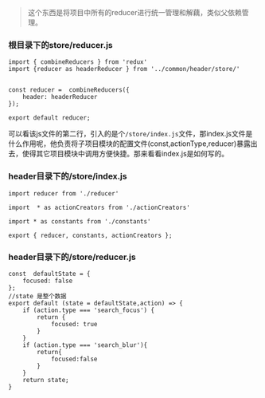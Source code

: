 
>这个东西是将项目中所有的reducer进行统一管理和解藕，类似父依赖管理。


###  根目录下的store/reducer.js
```
import { combineReducers } from 'redux'
import {reducer as headerReducer } from '../common/header/store/'


const reducer =  combineReducers({
    header: headerReducer
});

export default reducer;
```
可以看该js文件的第二行，引入的是个`/store/index.js`文件，那index.js文件是什么作用呢，他负责将子项目模块的配置文件(const,actionType,reducer)暴露出去，使得其它项目模块中调用方便快捷。那来看看index.js是如何写的。

### header目录下的/store/index.js
```
import reducer from './reducer'

import  * as actionCreators from './actionCreators'

import * as constants from './constants'

export { reducer, constants, actionCreators };
```

###  header目录下的/store/reducer.js
```
const  defaultState = {
    focused: false
};
//state 是整个数据
export default (state = defaultState,action) => {
    if (action.type === 'search_focus') {
        return {
            focused: true
        }
    }
    if (action.type === 'search_blur'){
        return{
            focused:false
        }
    }
    return state;
}
```
